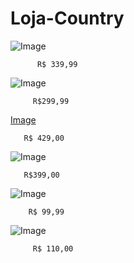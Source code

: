 # Loja-Country

![Image](https://user-images.githubusercontent.com/115032393/205971631-9d6b79d3-4223-4d67-a1ce-0330208f9992.png)


          R$ 339,99







![Image](https://user-images.githubusercontent.com/115032393/205971764-0acf4f21-0744-4d1b-8330-e31bc4b7432b.png)

         R$299,99



[Image](https://user-images.githubusercontent.com/115032393/205972962-e192f4b6-1ffa-4303-b38f-b633c1ba45d5.png)

       R$ 429,00










![Image](https://user-images.githubusercontent.com/115032393/205973104-b6a2c75b-39ab-4f0d-b524-b6a30251b4a4.png)


       R$399,00



![Image](https://user-images.githubusercontent.com/115032393/205974057-205d7dda-481e-43e4-9534-6722c1638263.png)

        R$ 99,99


![Image](https://user-images.githubusercontent.com/115032393/205974497-44769b9e-b0c6-4b80-bfa4-c12e01606ea2.png)

         R$ 110,00














